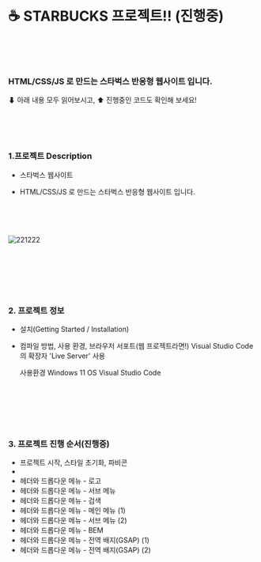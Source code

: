 
# ☕ STARBUCKS 프로젝트!! (진행중) <br><br><br>


### HTML/CSS/JS 로 만드는 스타벅스 반응형 웹사이트 입니다. <br>
⬇ 아래 내용 모두 읽어보시고, ⬆ 진행중인 코드도 확인해 보세요!
<br><br><br><br><br>



### 1.프로젝트 Description
- 스타벅스 웹사이트

- HTML/CSS/JS 로 만드는 스타벅스 반응형 웹사이트 입니다.

<br><br><br>

![221222](https://user-images.githubusercontent.com/120614041/209096859-d28e6bbe-c3f7-4ccd-b8d8-08d77c1b76ef.png)


<br><br><br><br><br>

### 2. 프로젝트 정보
- 설치(Getting Started / Installation)


- 컴파일 방법, 사용 환경, 브라우저 서포트(웹 프로젝트라면!)
    Visual Studio Code의 확장자 'Live Server' 사용
    
    사용환경
    Windows 11 OS
    Visual Studio Code
    
<br><br><br><br><br>

### 3. 프로젝트 진행 순서(진행중)

- 프로젝트 시작, 스타일 초기화, 파비콘 
- 
- 헤더와 드롭다운 메뉴 - 로고
- 헤더와 드롭다운 메뉴 - 서브 메뉴
- 헤더와 드롭다운 메뉴 - 검색
- 헤더와 드롭다운 메뉴 - 메인 메뉴 (1)
- 헤더와 드롭다운 메뉴 - 서브 메뉴 (2)
- 헤더와 드롭다운 메뉴 - BEM
- 헤더와 드롭다운 메뉴 - 전역 배지(GSAP) (1)
- 헤더와 드롭다운 메뉴 - 전역 배지(GSAP) (2)

<br><br><br><br><br>
